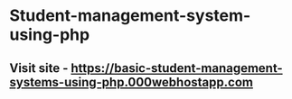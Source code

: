 # Student-management-system-using-php
## Visit site - https://basic-student-management-systems-using-php.000webhostapp.com
